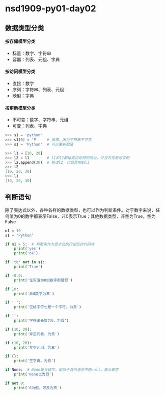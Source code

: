 # nsd1909-py01-day02

## 数据类型分类

#### 按存储模型分类

- 标量：数字、字符串
- 容器：列表、元组、字典

#### 按访问模型分类

- 直接：数字
- 序列：字符串、列表、元组
- 映射：字典

#### 按更新模型分类

- 不可变：数字、字符串、元组
- 可变：列表、字典

```python
>>> s1 = 'python'
>>> s1[0] = 'P'    # 报错，因为字符串不可变
>>> s1 = 'Python'  # 可以重新赋值

>>> l1 = [10, 20]
>>> l2 = l1        # l1和l2都指向内存相同地址，并且内存是可变的
>>> l2.append(30)  # 修改l2，也会影响到l1
>>> l2
[10, 20, 30]
>>> l1
[10, 20, 30]
```

## 判断语句

除了表达式以外，各种各样的数据类型，也可以作为判断条件。对于数字来说，任何值为0的数字都表示False，非0表示True；其他数据类型，非空为True，空为False

```python
n1 = 10
s1 = 'Python'

if n1 > 5:  # 判断条件为真才会执行相应的代码块
    print('yes')
    print('ok')

if 'to' not in s1:
    print('True')

if -0.0:
    print('任何值为0的数字都是假')

if 10:
    print('非0数字为真')

if ' ':
    print('空格字符也是一个字符，为真')

if '':
    print('字符串长度为0，为假')

if [10, 20]:
    print('非空列表，为真')

if (10, 20):
    print('非空元组，为真')

if {}:
    print('空字典，为假')

if None:  # None是关键字，相当于其他语言中的null，表示真空
    print('None也为假')

if not 0:
    print('0为假，取反为真')

```









